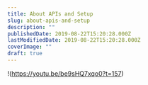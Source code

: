```yaml
---
title: About APIs and Setup
slug: about-apis-and-setup
description: ""
publishedDate: 2019-08-22T15:20:28.000Z
lastModifiedDate: 2019-08-22T15:20:28.000Z
coverImage: ""
draft: true
---
```


!(https://youtu.be/be9sHQ7xqo0?t=157)
